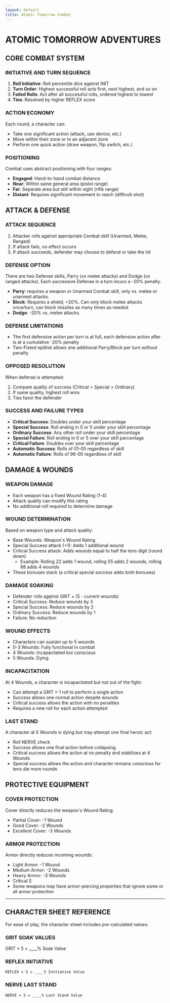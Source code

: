 ```yaml
---
layout: default
title: Atomic Tomorrow Combat
---
```


# ATOMIC TOMORROW ADVENTURES

## CORE COMBAT SYSTEM

### INITIATIVE AND TURN SEQUENCE

1. **Roll Initiative**: Roll percentile dice against INIT
2. **Turn Order**: Highest successful roll acts first, next highest, and so on
3. **Failed Rolls**: Act after all successful rolls, ordered highest to lowest
4. **Ties**: Resolved by higher REFLEX score

### ACTION ECONOMY

Each round, a character can:

- Take one significant action (attack, use device, etc.)
- Move within their zone or to an adjacent zone
- Perform one quick action (draw weapon, flip switch, etc.)

### POSITIONING

Combat uses abstract positioning with four ranges:

- **Engaged**: Hand-to-hand combat distance
- **Near**: Within same general area (pistol range)
- **Far**: Separate area but still within sight (rifle range)
- **Distant**: Requires significant movement to reach (difficult shot)

## ATTACK & DEFENSE

### ATTACK SEQUENCE

1. Attacker rolls against appropriate Combat skill (Unarmed, Melee, Ranged)
2. If attack fails, no effect occurs
3. If attack succeeds, defender may choose to defend or take the hit

### DEFENSE OPTION

There are two Defense skills, Parry (vs melee attacks) and Dodge (vs ranged attacks). Each successive Defense in a turn incurs a -20% penalty.

- **Parry**: requires a weapon or Unarmed Combat skill, only vs. melee or unarmed attacks.
- **Block**: Requires a shield, +20%. Can only block melee attacks once/turn, can block missiles as many times as needed
- **Dodge**: -20% vs. melee attacks.

### DEFENSE LIMITATIONS

- The first defensive action per turn is at full, each defensive action after is at a cumulative -20% penalty
- Two-Fisted epithet allows one additional Parry/Block per turn without penalty

### OPPOSED RESOLUTION

When defense is attempted:

1. Compare quality of success (Critical > Special > Ordinary)
2. If same quality, highest roll wins
3. Ties favor the defender

### SUCCESS AND FAILURE TYPES

- **Critical Success**: Doubles under your skill percentage
- **Special Success**: Roll ending in 0 or 5 under your skill percentage
- **Ordinary Success**: Any other roll under your skill percentage
- **Special Failure**: Roll ending in 0 or 5 over your skill percentage
- **Critical Failure**: Doubles over your skill percentage
- **Automatic Success**: Rolls of 01-05 regardless of skill
- **Automatic Failure**: Rolls of 96-00 regardless of skill

## DAMAGE & WOUNDS

### WEAPON DAMAGE

- Each weapon has a fixed Wound Rating (1-4)
- Attack quality can modify this rating
- No additional roll required to determine damage

### WOUND DETERMINATION

Based on weapon type and attack quality:

- Base Wounds: Weapon's Wound Rating
- Special Success attack (+1): Adds 1 additional wound
- Critical Success attack: Adds wounds equal to half the tens digit (round down)
  - Example: Rolling 22 adds 1 wound, rolling 55 adds 2 wounds, rolling 88 adds 4 wounds
- These bonuses stack (a critical special success adds both bonuses)

### DAMAGE SOAKING

- Defender rolls against GRIT × (5 - current wounds)
- Critical Success: Reduce wounds by 3
- Special Success: Reduce wounds by 2
- Ordinary Success: Reduce wounds by 1
- Failure: No reduction

### WOUND EFFECTS

- Characters can sustain up to 5 wounds
- 0-3 Wounds: Fully functional in combat
- 4 Wounds: Incapacitated but conscious
- 5 Wounds: Dying

### INCAPACITATION

At 4 Wounds, a character is incapacitated but not out of the fight:

- Can attempt a GRIT × 1 roll to perform a single action
- Success allows one normal action despite wounds
- Critical success allows the action with no penalties
- Requires a new roll for each action attempted

### LAST STAND

A character at 5 Wounds is dying but may attempt one final heroic act:

- Roll NERVE check
- Success allows one final action before collapsing
- Critical success allows the action at no penalty and stabilizes at 4 Wounds
- Special success allows the action and character remains conscious for tens die more rounds

## PROTECTIVE EQUIPMENT

### COVER PROTECTION

Cover directly reduces the weapon's Wound Rating:

- Partial Cover: -1 Wound
- Good Cover: -2 Wounds
- Excellent Cover: -3 Wounds

### ARMOR PROTECTION

Armor directly reduces incoming wounds:

- Light Armor: -1 Wound
- Medium Armor: -2 Wounds
- Heavy Armor: -3 Wounds
- Critical S
- Some weapons may have armor-piercing properties that ignore some or all armor protection

---

## CHARACTER SHEET REFERENCE

For ease of play, the character sheet includes pre-calculated values:

### GRIT SOAK VALUES

GRIT × 5 = ____% Soak Value

### REFLEX INITIATIVE

```
REFLEX × 5 = ____% Initiative Value
```

### NERVE LAST STAND

```
NERVE × 5 = ____% Last Stand Value
```
